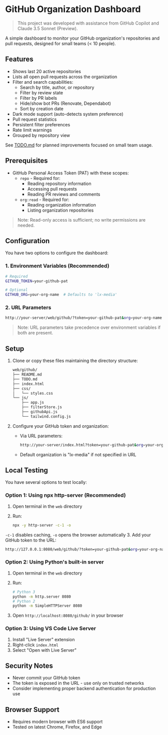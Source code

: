 # GitHub Organization Dashboard

> This project was developed with assistance from GitHub Copilot and Claude 3.5 Sonnet (Preview).

A simple dashboard to monitor your GitHub organization's repositories and pull requests, designed for small teams (< 10 people).

## Features

- Shows last 20 active repositories
- Lists all open pull requests across the organization
- Filter and search capabilities:
  - Search by title, author, or repository
  - Filter by review state
  - Filter by PR labels
  - Hide/show bot PRs (Renovate, Dependabot)
  - Sort by creation date
- Dark mode support (auto-detects system preference)
- Pull request statistics
- Persistent filter preferences
- Rate limit warnings
- Grouped by repository view

See [TODO.md](TODO.md) for planned improvements focused on small team usage.

## Prerequisites

- GitHub Personal Access Token (PAT) with these scopes:
  - `repo` - Required for:
    - Reading repository information
    - Accessing pull requests
    - Reading PR reviews and comments
  - `org:read` - Required for:
    - Reading organization information
    - Listing organization repositories

> Note: Read-only access is sufficient; no write permissions are needed.

## Configuration

You have two options to configure the dashboard:

### 1. Environment Variables (Recommended)

```bash
# Required
GITHUB_TOKEN=your-github-pat

# Optional
GITHUB_ORG=your-org-name  # Defaults to 'lx-media'
```

### 2. URL Parameters

```bash
http://your-server/web/github/?token=your-github-pat&org=your-org-name
```

> Note: URL parameters take precedence over environment variables if both are present.

## Setup

1. Clone or copy these files maintaining the directory structure:

   ```bash
   web/github/
   ├── README.md
   ├── TODO.md
   ├── index.html
   ├── css/
   │   └── styles.css
   └── js/
       ├── app.js
       ├── filterStore.js
       ├── githubApi.js
       └── tailwind.config.js
   ```

2. Configure your GitHub token and organization:
   - Via URL parameters:

     ```bash
     http://your-server/index.html?token=your-github-pat&org=your-org-name
     ```

   - Default organization is "lx-media" if not specified in URL

## Local Testing

You have several options to test locally:

### Option 1: Using npx http-server (Recommended)

1. Open terminal in the `web` directory
2. Run:

   ```bash
   npx -y http-server -c-1 -o
   ```

  `-c-1` disables caching, `-o` opens the browser automatically
3. Add your GitHub token to the URL:

   ```bash
   http://127.0.0.1:8080/web/github/?token=your-github-pat&org=your-org-name
   ```

### Option 2: Using Python's built-in server

1. Open terminal in the `web` directory
2. Run:

   ```bash
   # Python 3
   python -m http.server 8080
   # Python 2
   python -m SimpleHTTPServer 8080
   ```

3. Open `http://localhost:8080/github/` in your browser

### Option 3: Using VS Code Live Server

1. Install "Live Server" extension
2. Right-click `index.html`
3. Select "Open with Live Server"

## Security Notes

- Never commit your GitHub token
- The token is exposed in the URL - use only on trusted networks
- Consider implementing proper backend authentication for production use

## Browser Support

- Requires modern browser with ES6 support
- Tested on latest Chrome, Firefox, and Edge
